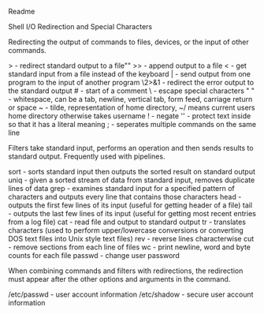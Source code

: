 Readme

Shell I/O Redirection and Special Characters

Redirecting the output of commands to files, devices, or the input of other commands.

\> - redirect standard output to a file""
\>> - append output to a file
\< - get standard input from a file instead of the keyboard
\| - send output from one program to the input of another program
\2>&1 - redirect the error output to the standard output
\# - start of a comment
\\ - escape special characters
\" " - whitespace, can be a tab, newline, vertical tab, form feed, carriage return or space
\~ - tilde, representation of home directory, \~/ means current users home directory otherwise takes username
\! - negate
\'' - protect text inside so that it has a literal meaning
\; - seperates multiple commands on the same line

Filters take standard input, performs an operation and then sends results to standard output. Frequently used with pipelines.

sort - sorts standard input then outputs the sorted result on standard output
uniq - given a sorted stream of data from standard input, removes duplicate lines of data
grep - examines standard input for a specified pattern of characters and outputs every line that contains those characters
head - outputs the first few lines of its input (useful for getting header of a file)
tail - outputs the last few lines of its input (useful for getting most recent entries from a log file)
cat - read file and output to standard output
tr - translates characters (used to perform upper/lowercase conversions or converting DOS text files into Unix style text files)
rev - reverse lines characterwise
cut - remove sections from each line of files
wc - print newline, word and byte counts for each file
passwd - change user password

When combining commands and filters with redirections, the redirection must appear after the other options and arguments in the command.

\/etc\/passwd - user account information
\/etc\/shadow - secure user account information